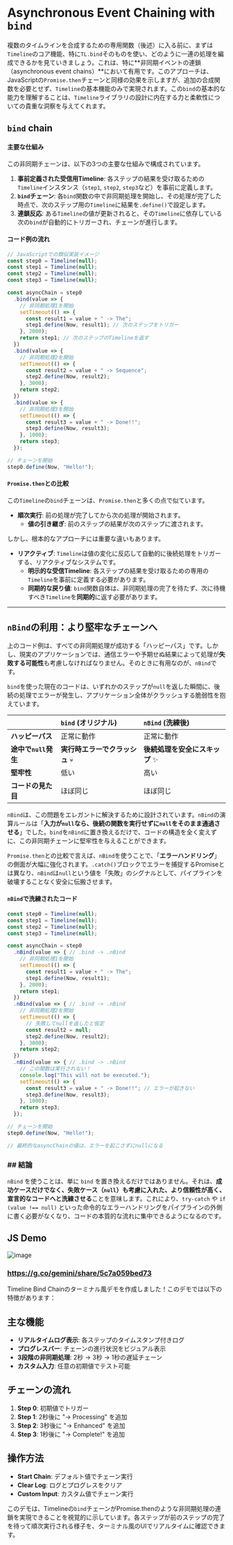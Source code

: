 # Asynchronous Event Chaining with `bind`

複数のタイムラインを合成するための専用関数（後述）に入る前に、まずは`Timeline`のコア機能、特に`TL.bind`そのものを使い、どのように一連の処理を編成できるかを見ていきましょう。これは、特に\*\*非同期イベントの連鎖（asynchronous event chains）\*\*において有用です。このアプローチは、JavaScriptの`Promise.then`チェーンと同様の効果を示しますが、追加の合成関数を必要とせず、`Timeline`の基本機能のみで実現されます。この`bind`の基本的な能力を理解することは、`Timeline`ライブラリの設計に内在する力と柔軟性についての貴重な洞察を与えてくれます。

## `bind` chain

#### 主要な仕組み

この非同期チェーンは、以下の3つの主要な仕組みで構成されています。

1.  **事前定義された受信用Timeline**: 各ステップの結果を受け取るための`Timeline`インスタンス（`step1`, `step2`, `step3`など）を事前に定義します。
2.  **`bind`チェーン**: 各`bind`関数の中で非同期処理を開始し、その処理が完了した時点で、次のステップ用の`Timeline`に結果を`.define()`で設定します。
3.  **連鎖反応**: ある`Timeline`の値が更新されると、その`Timeline`に依存している次の`bind`が自動的にトリガーされ、チェーンが進行します。

#### コード例の流れ

```javascript
// JavaScriptでの類似実装イメージ
const step0 = Timeline(null);
const step1 = Timeline(null);
const step2 = Timeline(null);
const step3 = Timeline(null);

const asyncChain = step0
  .bind(value => {
    // 非同期処理1を開始
    setTimeout(() => {
      const result1 = value + " -> The";
      step1.define(Now, result1); // 次のステップをトリガー
    }, 2000);
    return step1; // 次のステップのTimelineを返す
  })
  .bind(value => {
    // 非同期処理2を開始
    setTimeout(() => {
      const result2 = value + " -> Sequence";
      step2.define(Now, result2);
    }, 3000);
    return step2;
  })
  .bind(value => {
    // 非同期処理3を開始
    setTimeout(() => {
      const result3 = value + " -> Done!!";
      step3.define(Now, result3);
    }, 1000);
    return step3;
  });

// チェーンを開始
step0.define(Now, "Hello!");
```

#### `Promise.then`との比較

この`Timeline`の`bind`チェーンは、`Promise.then`と多くの点で似ています。

* **順次実行**: 前の処理が完了してから次の処理が開始されます。
  * **値の引き継ぎ**: 前のステップの結果が次のステップに渡されます。

しかし、根本的なアプローチには重要な違いもあります。

* **リアクティブ**: `Timeline`は値の変化に反応して自動的に後続処理をトリガーする、リアクティブなシステムです。
  * **明示的な受信Timeline**: 各ステップの結果を受け取るための専用の`Timeline`を事前に定義する必要があります。
  * **同期的な戻り値**: `bind`関数自体は、非同期処理の完了を待たず、次に待機すべき`Timeline`を**同期的**に返す必要があります。

-----

## `nBind`の利用：より堅牢なチェーンへ

上のコード例は、すべての非同期処理が成功する「ハッピーパス」です。しかし、現実のアプリケーションでは、通信エラーや予期せぬ結果によって処理が**失敗する可能性**も考慮しなければなりません。そのときに有用なのが、`nBind`です。

`bind`を使った現在のコードは、いずれかのステップが`null`を返した瞬間に、後続の処理でエラーが発生し、アプリケーション全体がクラッシュする脆弱性を抱えています。

| | `bind` (オリジナル) | `nBind` (洗練後) |
| :--- | :--- | :--- |
| **ハッピーパス** | 正常に動作 | 正常に動作 |
| **途中で`null`発生** | **実行時エラーでクラッシュ** 💀 | **後続処理を安全にスキップ** ✨ |
| **堅牢性** | 低い | 高い |
| **コードの見た目** | ほぼ同じ | ほぼ同じ |

`nBind`は、この問題をエレガントに解決するために設計されています。`nBind`の演算ルールは「**入力が`null`なら、後続の関数を実行せずに`null`をそのまま通過させる**」でした。`bind`を`nBind`に置き換えるだけで、コードの構造を全く変えずに、この非同期チェーンに堅牢性を与えることができます。

`Promise.then`との比較で言えば、`nBind`を使うことで、「**エラーハンドリング**」の側面が大幅に強化されます。`.catch()`ブロックでエラーを捕捉するPromiseとは異なり、`nBind`は`null`という値を「失敗」のシグナルとして、パイプラインを破壊することなく安全に伝搬させます。

#### `nBind`で洗練されたコード

```javascript
const step0 = Timeline(null);
const step1 = Timeline(null);
const step2 = Timeline(null);
const step3 = Timeline(null);

const asyncChain = step0
  .nBind(value => { // .bind -> .nBind
    // 非同期処理1を開始
    setTimeout(() => {
      const result1 = value + " -> The";
      step1.define(Now, result1);
    }, 2000);
    return step1;
  })
  .nBind(value => { // .bind -> .nBind
    // 非同期処理2を開始
    setTimeout(() => {
      // 失敗してnullを返したと仮定
      const result2 = null;
      step2.define(Now, result2);
    }, 3000);
    return step2;
  })
  .nBind(value => { // .bind -> .nBind
    // この関数は実行されない！
    console.log("This will not be executed.");
    setTimeout(() => {
      const result3 = value + " -> Done!!"; // エラーが起きない
      step3.define(Now, result3);
    }, 1000);
    return step3;
  });

// チェーンを開始
step0.define(Now, "Hello!");

// 最終的なasyncChainの値は、エラーを起こさずにnullになる
```

### \#\# 結論

`nBind` を使うことは、単に `bind` を置き換えるだけではありません。それは、**成功ケースだけでなく、失敗ケース（`null`）も考慮に入れた、より信頼性が高く、宣言的なコードへと洗練させる**ことを意味します。これにより、`try-catch` や `if (value !== null)` といった命令的なエラーハンドリングをパイプラインの外側に書く必要がなくなり、コードの本質的な流れに集中できるようになるのです。

## JS Demo

![image](https://raw.githubusercontent.com/ken-okabe/web-images5/main/img_1750968115971.png)

### https://g.co/gemini/share/5c7a059bed73

Timeline Bind Chainのターミナル風デモを作成しました！このデモでは以下の特徴があります：

## 主な機能

- **リアルタイムログ表示**: 各ステップのタイムスタンプ付きログ
- **プログレスバー**: チェーンの進行状況をビジュアル表示
- **3段階の非同期処理**: 2秒 → 3秒 → 1秒の遅延チェーン
- **カスタム入力**: 任意の初期値でテスト可能

## チェーンの流れ

1. **Step 0**: 初期値でトリガー
2. **Step 1**: 2秒後に "→ Processing" を追加
3. **Step 2**: 3秒後に "→ Enhanced" を追加  
4. **Step 3**: 1秒後に "→ Complete!" を追加

## 操作方法

- **Start Chain**: デフォルト値でチェーン実行
- **Clear Log**: ログとプログレスをクリア
- **Custom Input**: カスタム値でチェーン実行

このデモは、Timelineの`bind`チェーンがPromise.thenのような非同期処理の連鎖を実現できることを視覚的に示しています。各ステップが前のステップの完了を待って順次実行される様子を、ターミナル風のUIでリアルタイムに確認できます。